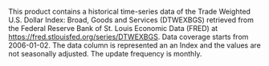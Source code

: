 This product contains a historical time-series data of the Trade Weighted U.S. Dollar Index: Broad, Goods and Services (DTWEXBGS) retrieved from the Federal Reserve Bank of St. Louis Economic Data (FRED) at https://fred.stlouisfed.org/series/DTWEXBGS. Data coverage starts from 2006-01-02. The data column is represented an an Index and the values are not seasonally adjusted. The update frequency is monthly.